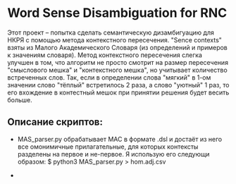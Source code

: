 # Word Sense Disambiguation for RNC

Этот проект – попытка сделать семантическую дизамбигуацию для НКРЯ с помощью метода контекстного пересечения.
"Sence contexts" взяты из Малого Академического Словаря (из определений и примеров к значениям словаря).
Метод контекстного пересечения слегка улучшен в том, что алгоритм не просто смотрит на размер пересечения "смыслового мешка" и "контекстного мешка", но учитывает количество встреченных слов. Так, если в определении слова "мягкий" в 1-ом значении слово "тёплый" встретилось 2 раза, а слово "уютный" 1 раз, то его вхождение в контестный мешок при принятии решения будет весить больше.

## Описание скриптов:

* MAS_parser.py обрабатывает МАС в формате .dsl и достаёт из него все омонимичные прилагательные, для которых контексты разделены на первое и не-первое.
Я использую его следующи образом:
$ python3 MAS_parser.py > hom.adj.csv

*  
 


